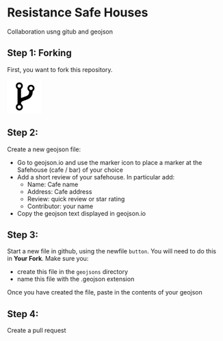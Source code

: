 

# Resistance Safe Houses

Collaboration usng gitub and geojson

## Step 1: Forking

First, you want to fork this repository.

<img src="images/fork.png" width="80" height="80" />



## Step  2:

Create a new geojson file:

* Go to geojson.io and use the marker icon to place a marker at the Safehouse (cafe / bar) of your choice
* Add a short review of your safehouse. In particular add:
  * Name: Cafe name
  * Address: Cafe address
  * Review: quick review or star rating
  * Contributor: your name
* Copy the geojson text displayed in geojson.io

## Step  3:

Start a new file in github, using the newfile `button`. You will need to do this in __Your Fork__. Make sure you:

* create this file in the `geojsons` directory
* name this file with the .geojson extension

Once you have created the file, paste in the contents of your geojson

## Step  4:

Create a pull request
